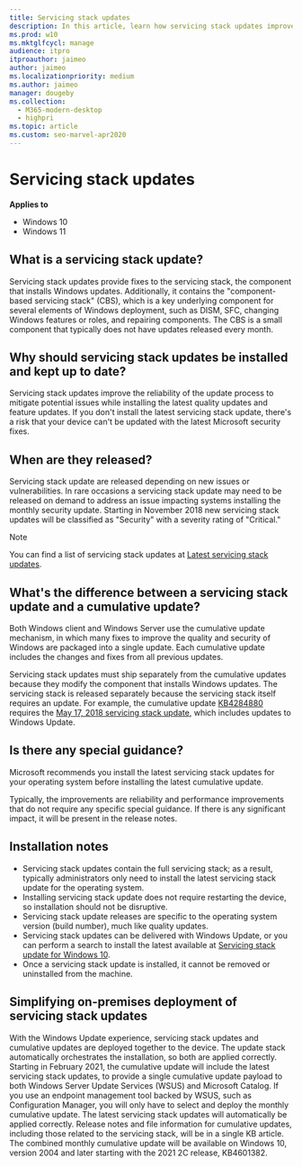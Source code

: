 ```yaml
---
title: Servicing stack updates
description: In this article, learn how servicing stack updates improve the code that installs the other updates.
ms.prod: w10
ms.mktglfcycl: manage
audience: itpro
itproauthor: jaimeo
author: jaimeo
ms.localizationpriority: medium
ms.author: jaimeo
manager: dougeby
ms.collection:
  - M365-modern-desktop
  - highpri
ms.topic: article
ms.custom: seo-marvel-apr2020
---
```


# Servicing stack updates


**Applies to**

-   Windows 10
-   Windows 11

## What is a servicing stack update?
Servicing stack updates provide fixes to the servicing stack, the component that installs Windows updates. Additionally, it contains the "component-based servicing stack" (CBS), which is a key underlying component for several elements of Windows deployment, such as DISM, SFC, changing Windows features or roles, and repairing components. The CBS is a small component that typically does not have updates released every month.

## Why should servicing stack updates be installed and kept up to date?
  
Servicing stack updates improve the reliability of the update process to mitigate potential issues while installing the latest quality updates and feature updates. If you don't install the latest servicing stack update, there's a risk that your device can't be updated with the latest Microsoft security fixes.

## When are they released?

Servicing stack update are released depending on new issues or vulnerabilities. In rare occasions a servicing stack update may need to be released on demand to address an issue impacting systems installing the monthly security update. Starting in November 2018 new servicing stack updates will be classified as "Security" with a severity rating of "Critical."

>[!NOTE]
>You can find a list of servicing stack updates at [Latest servicing stack updates](https://portal.msrc.microsoft.com/en-us/security-guidance/advisory/ADV990001).

## What's the difference between a servicing stack update and a cumulative update?

Both Windows client and Windows Server use the cumulative update mechanism, in which many fixes to improve the quality and security of Windows are packaged into a single update. Each cumulative update includes the changes and fixes from all previous updates.

Servicing stack updates must ship separately from the cumulative updates because they modify the component that installs Windows updates. The servicing stack is released separately because the servicing stack itself requires an update. For example, the cumulative update [KB4284880](https://support.microsoft.com/help/4284880/windows-10-update-kb4284880) requires the [May 17, 2018 servicing stack update](https://support.microsoft.com/help/4132216), which includes updates to Windows Update.

## Is there any special guidance?

Microsoft recommends you install the latest servicing stack updates for your operating system before installing the latest cumulative update.

Typically, the improvements are reliability and performance improvements that do not require any specific special guidance. If there is any significant impact, it will be present in the release notes.

## Installation notes

* Servicing stack updates contain the full servicing stack; as a result, typically administrators only need to install the latest servicing stack update for the operating system.
* Installing servicing stack update does not require restarting the device, so installation should not be disruptive. 
* Servicing stack update releases are specific to the operating system version (build number), much like quality updates.
* Servicing stack updates can be delivered with Windows Update, or you can perform a search to install the latest available at [Servicing stack update for Windows 10](https://portal.msrc.microsoft.com/security-guidance/advisory/ADV990001).
* Once a servicing stack update is installed, it cannot be removed or uninstalled from the machine.

## Simplifying on-premises deployment of servicing stack updates

With the Windows Update experience, servicing stack updates and cumulative updates are deployed together to the device. The update stack automatically orchestrates the installation, so both are applied correctly. Starting in February 2021, the cumulative update will include the latest servicing stack updates, to provide a single cumulative update payload to both Windows Server Update Services (WSUS) and Microsoft Catalog. If you use an endpoint management tool backed by WSUS, such as Configuration Manager, you will only have to select and deploy the monthly cumulative update. The latest servicing stack updates will automatically be applied correctly. Release notes and file information for cumulative updates, including those related to the servicing stack, will be in a single KB article. The combined monthly cumulative update will be available on Windows 10, version 2004 and later starting with the 2021 2C release, KB4601382.
